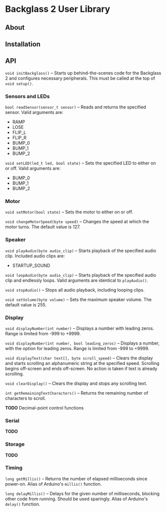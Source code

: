 # Backglass 2 User Library

## About

## Installation

## API

`void initBackglass()` – Starts up behind-the-scenes code for the Backglass 2 and configures necessary peripherals. This must be called at the top of `void setup()`.

### Sensors and LEDs

`bool readSensor(sensor_t sensor)` – Reads and returns the specified sensor. Valid arguments are:

* RAMP
* LOSE
* FLIP_L
* FLIP_R
* BUMP_0
* BUMP_1
* BUMP_2

`void setLED(led_t led, bool state)` – Sets the specified LED to either on or off. Valid arguments are:

* BUMP_0
* BUMP_1
* BUMP_2

### Motor

`void setMotor(bool state)` – Sets the motor to either on or off.

`void changeMotorSpeed(byte speed)` – Changes the speed at which the motor turns. The default value is 127.

### Speaker

`void playAudio(byte audio_clip)` – Starts playback of the specified audio clip. Included audio clips are:

* STARTUP_SOUND

`void loopAudio(byte audio_clip)` – Starts playback of the specified audio clip and endlessly loops. Valid arguments are identical to `playAudio()`.

`void stopAudio()` – Stops all audio playback, including looping clips.

`void setVolume(byte volume)` – Sets the maximum speaker volume. The default value is 255.

### Display

`void displayNumber(int number)` – Displays a number with leading zeros. Range is limited from -999 to +9999.

`void displayNumber(int number, bool leading_zeros)` – Displays a number, with the option for leading zeros. Range is limited from -999 to +9999.

`void displayText(char text[], byte scroll_speed)` – Clears the display and starts scrolling an alphanumeric string at the specified speed. Scrolling begins off-screen and ends off-screen. No action is taken if text is already scrolling.

`void clearDisplay()` – Clears the display and stops any scrolling text.

`int getRemainingTextCharacters()` – Returns the remaining number of characters to scroll.

**TODO** Decimal-point control functions

### Serial

**TODO**

### Storage

**TODO**

### Timing

`long getMillis()` – Returns the number of elapsed milliseconds since power-on. Alias of Arduino's `millis()` function.

`long delayMillis()` – Delays for the given number of milliseconds, blocking other code from running. Should be used sparingly. Alias of Arduino's `delay()` function.
